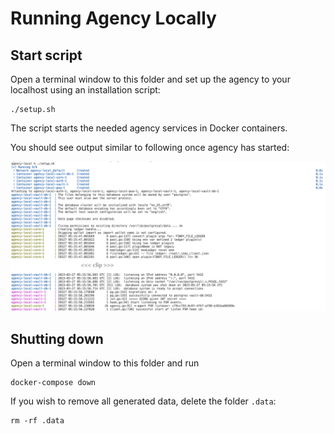 # Running Agency Locally

## Start script

Open a terminal window to this folder
and set up the agency to your localhost using an installation script:

```shell
./setup.sh
```

The script starts the needed agency services in Docker containers.

You should see output similar to following once agency has started:

![Log example](./docs/agency-local-start-log.png)

## Shutting down

Open a terminal window to this folder and run

```shell
docker-compose down
```

If you wish to remove all generated data, delete the folder `.data`:

```shell
rm -rf .data
```
